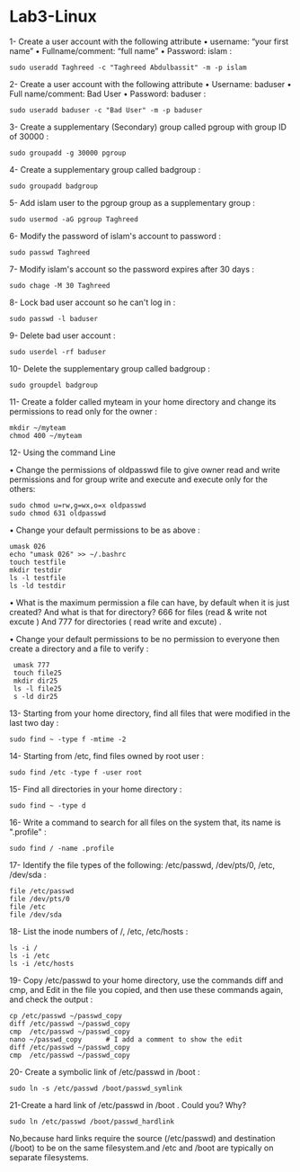 # Lab3-Linux
1- Create a user account with the following attribute
• username: “your first name” 
• Fullname/comment: “full name” 
• Password: islam : 

    sudo useradd Taghreed -c "Taghreed Abdulbassit" -m -p islam

2- Create a user account with the following attribute 
• Username: baduser 
• Full name/comment: Bad User
• Password: baduser : 

    sudo useradd baduser -c "Bad User" -m -p baduser

3- Create a supplementary (Secondary) group called pgroup with group ID of 30000 : 

    sudo groupadd -g 30000 pgroup

4- Create a supplementary group called badgroup : 

    sudo groupadd badgroup

5- Add islam user to the pgroup group as a supplementary group : 

    sudo usermod -aG pgroup Taghreed

6- Modify the password of islam's account to password : 

    sudo passwd Taghreed

7- Modify islam's account so the password expires after 30 days : 

    sudo chage -M 30 Taghreed

8- Lock bad user account so he can't log in : 

    sudo passwd -l baduser

9- Delete bad user account : 

    sudo userdel -rf baduser

10- Delete the supplementary group called badgroup : 

    sudo groupdel badgroup

11- Create a folder called myteam in your home directory and change its permissions to read only for the owner :

    mkdir ~/myteam
    chmod 400 ~/myteam

12- Using the command Line 

• Change the permissions of oldpasswd file to give owner read and write permissions and for group write and execute and execute only for the others: 

    sudo chmod u=rw,g=wx,o=x oldpasswd
    sudo chmod 631 oldpasswd
    
• Change your default permissions to be as above : 

    umask 026
    echo "umask 026" >> ~/.bashrc
    touch testfile
    mkdir testdir
    ls -l testfile
    ls -ld testdir
    
• What is the maximum permission a file can have, by default when it is just created? And what is that for directory? 666 for files (read & write not excute ) And 777 for directories ( read write and excute) .

• Change your default permissions to be no permission to everyone then create a directory and a file to verify : 

     umask 777
     touch file25
     mkdir dir25
     ls -l file25
     s -ld dir25

 13- Starting from your home directory, find all files that were modified in the last two day : 

    sudo find ~ -type f -mtime -2

 14- Starting from /etc, find files owned by root user : 

    sudo find /etc -type f -user root

 15- Find all directories in your home directory : 

    sudo find ~ -type d

 16- Write a command to search for all files on the system that, its name is ".profile" : 

    sudo find / -name .profile

  17- Identify the file types of the following: /etc/passwd, /dev/pts/0, /etc, /dev/sda : 

    file /etc/passwd
    file /dev/pts/0
    file /etc
    file /dev/sda

18- List the inode numbers of /, /etc, /etc/hosts  : 

    ls -i /
    ls -i /etc
    ls -i /etc/hosts

19- Copy /etc/passwd to your home directory, use the commands diff and cmp, and Edit in the file you copied, and then use these commands again, and check the output : 

    cp /etc/passwd ~/passwd_copy
    diff /etc/passwd ~/passwd_copy
    cmp  /etc/passwd ~/passwd_copy
    nano ~/passwd_copy      # I add a comment to show the edit 
    diff /etc/passwd ~/passwd_copy
    cmp  /etc/passwd ~/passwd_copy

20- Create a symbolic link of /etc/passwd in /boot : 

    sudo ln -s /etc/passwd /boot/passwd_symlink

21-Create a hard link of /etc/passwd in /boot . Could you? Why?

    sudo ln /etc/passwd /boot/passwd_hardlink 
No,because hard links require the source (/etc/passwd) and destination (/boot) to be on the same filesystem.and /etc and /boot are typically on separate filesystems.










